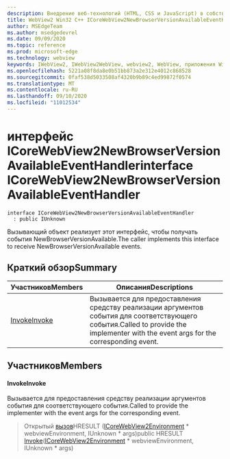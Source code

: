 ```yaml
---
description: Внедрение веб-технологий (HTML, CSS и JavaScript) в собственные приложения с помощью элемента управления Microsoft Edge WebView2
title: WebView2 Win32 C++ ICoreWebView2NewBrowserVersionAvailableEventHandler
author: MSEdgeTeam
ms.author: msedgedevrel
ms.date: 09/09/2020
ms.topic: reference
ms.prod: microsoft-edge
ms.technology: webview
keywords: IWebView2, IWebView2WebView, webview2, WebView, приложения Win32, Win32, EDGE, ICoreWebView2, ICoreWebView2Controller, управление браузером, EDGE HTML, ICoreWebView2NewBrowserVersionAvailableEventHandler
ms.openlocfilehash: 5221a08f8da8e0b51bb873a2e312e4012c868528
ms.sourcegitcommit: 0faf538d5033508af4320b9b89c4ed99872f0574
ms.translationtype: MT
ms.contentlocale: ru-RU
ms.lasthandoff: 09/10/2020
ms.locfileid: "11012534"
---
```

# <span data-ttu-id="c9fcb-104">интерфейс ICoreWebView2NewBrowserVersionAvailableEventHandler</span><span class="sxs-lookup"><span data-stu-id="c9fcb-104">interface ICoreWebView2NewBrowserVersionAvailableEventHandler</span></span> 

```
interface ICoreWebView2NewBrowserVersionAvailableEventHandler
  : public IUnknown
```

<span data-ttu-id="c9fcb-105">Вызывающий объект реализует этот интерфейс, чтобы получать события NewBrowserVersionAvailable.</span><span class="sxs-lookup"><span data-stu-id="c9fcb-105">The caller implements this interface to receive NewBrowserVersionAvailable events.</span></span>

## <span data-ttu-id="c9fcb-106">Краткий обзор</span><span class="sxs-lookup"><span data-stu-id="c9fcb-106">Summary</span></span>

 <span data-ttu-id="c9fcb-107">Участников</span><span class="sxs-lookup"><span data-stu-id="c9fcb-107">Members</span></span>                        | <span data-ttu-id="c9fcb-108">Описания</span><span class="sxs-lookup"><span data-stu-id="c9fcb-108">Descriptions</span></span>
--------------------------------|---------------------------------------------
[<span data-ttu-id="c9fcb-109">Invoke</span><span class="sxs-lookup"><span data-stu-id="c9fcb-109">Invoke</span></span>](#invoke) | <span data-ttu-id="c9fcb-110">Вызывается для предоставления средству реализации аргументов события для соответствующего события.</span><span class="sxs-lookup"><span data-stu-id="c9fcb-110">Called to provide the implementer with the event args for the corresponding event.</span></span>

## <span data-ttu-id="c9fcb-111">Участников</span><span class="sxs-lookup"><span data-stu-id="c9fcb-111">Members</span></span>

#### <span data-ttu-id="c9fcb-112">Invoke</span><span class="sxs-lookup"><span data-stu-id="c9fcb-112">Invoke</span></span> 

<span data-ttu-id="c9fcb-113">Вызывается для предоставления средству реализации аргументов события для соответствующего события.</span><span class="sxs-lookup"><span data-stu-id="c9fcb-113">Called to provide the implementer with the event args for the corresponding event.</span></span>

> <span data-ttu-id="c9fcb-114">Открытый [вызов](#invoke)HRESULT ([ICoreWebView2Environment](icorewebview2environment.md) \* webviewEnvironment, IUnknown \* args)</span><span class="sxs-lookup"><span data-stu-id="c9fcb-114">public HRESULT [Invoke](#invoke)([ICoreWebView2Environment](icorewebview2environment.md) \* webviewEnvironment, IUnknown \* args)</span></span>

